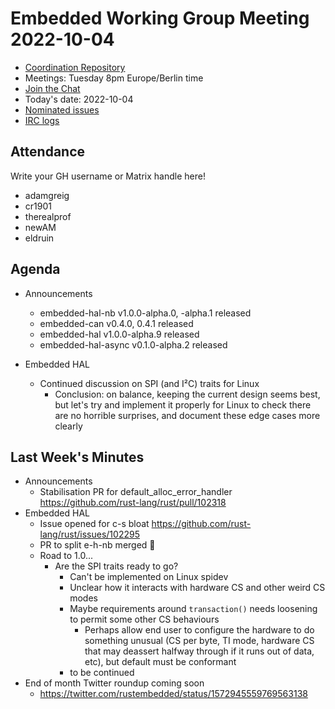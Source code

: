 # Embedded Working Group Meeting 2022-10-04

* [Coordination Repository]
* Meetings: Tuesday 8pm Europe/Berlin time
* [Join the Chat]
* Today's date: 2022-10-04
* [Nominated issues](https://github.com/search?q=org%3Arust-embedded+label%3Anominated+is%3Aopen&type=Issues)
* [IRC logs]

[Coordination Repository]: https://github.com/rust-embedded/wg
[Join the Chat]: https://riot.im/app/#/room/#rust-embedded:matrix.org
[IRC logs]: https://libera.irclog.whitequark.org/rust-embedded/2022-10-04

## Attendance

Write your GH username or Matrix handle here!

* adamgreig
* cr1901
* therealprof
* newAM
* eldruin

## Agenda

* Announcements
    * embedded-hal-nb v1.0.0-alpha.0, -alpha.1 released
    * embedded-can v0.4.0, 0.4.1 released
    * embedded-hal v1.0.0-alpha.9 released
    * embedded-hal-async v0.1.0-alpha.2 released

* Embedded HAL
    * Continued discussion on SPI (and I²C) traits for Linux
        * Conclusion: on balance, keeping the current design seems best, but let's try and implement it properly for Linux to check there are no horrible surprises, and document these edge cases more clearly

## Last Week's Minutes

* Announcements
    * Stabilisation PR for default_alloc_error_handler https://github.com/rust-lang/rust/pull/102318
* Embedded HAL
    * Issue opened for c-s bloat https://github.com/rust-lang/rust/issues/102295
    * PR to split e-h-nb merged :tada:
    * Road to 1.0...
        * Are the SPI traits ready to go?
            * Can't be implemented on Linux spidev
            * Unclear how it interacts with hardware CS and other weird CS modes
            * Maybe requirements around `transaction()` needs loosening to permit some other CS behaviours
                * Perhaps allow end user to configure the hardware to do something unusual (CS per byte, TI mode, hardware CS that may deassert halfway through if it runs out of data, etc), but default must be conformant
            * to be continued
* End of month Twitter roundup  coming soon
    * https://twitter.com/rustembedded/status/1572945559769563138
